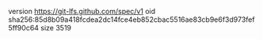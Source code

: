 version https://git-lfs.github.com/spec/v1
oid sha256:85d8b09a418fcdea2dc14fce4eb852cbac5516ae83cb9e6f3d973fef5ff90c64
size 3519
